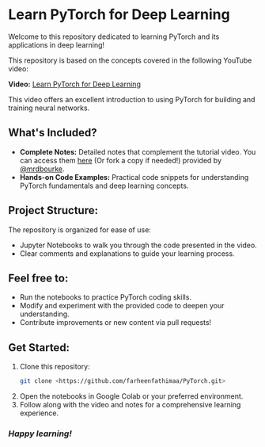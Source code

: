 # Learn PyTorch for Deep Learning

Welcome to this repository dedicated to learning PyTorch and its applications in deep learning!

This repository is based on the concepts covered in the following YouTube video:

**Video:** [Learn PyTorch for Deep Learning](https://youtu.be/Z_ikDlimN6A?si=QZZerYrQlk3uiJCi)

This video offers an excellent introduction to using PyTorch for building and training neural networks.

## What's Included?

- **Complete Notes:** Detailed notes that complement the tutorial video. You can access them [here](https://dbourke.link/pt-github) (Or fork a copy if needed!) provided by [@mrdbourke](https://github.com/mrdbourke). 
- **Hands-on Code Examples:** Practical code snippets for understanding PyTorch fundamentals and deep learning concepts.

## Project Structure:

The repository is organized for ease of use:
- Jupyter Notebooks to walk you through the code presented in the video.
- Clear comments and explanations to guide your learning process.

## Feel free to:

- Run the notebooks to practice PyTorch coding skills.
- Modify and experiment with the provided code to deepen your understanding.
- Contribute improvements or new content via pull requests!

## Get Started:

1. Clone this repository:
   ```bash
   git clone <https://github.com/farheenfathimaa/PyTorch.git>
   ```
2. Open the notebooks in Google Colab or your preferred environment.
3. Follow along with the video and notes for a comprehensive learning experience.

### *Happy learning!*
